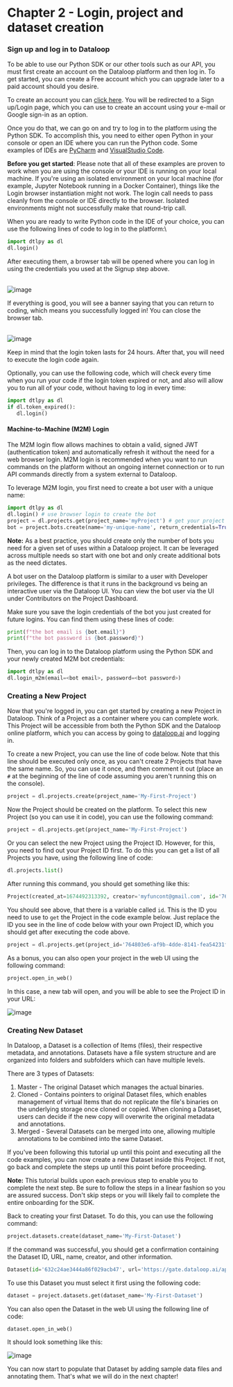 # Chapter 2 - Login, project and dataset creation

### Sign up and log in to Dataloop

To be able to use our Python SDK or our other tools such as our API, you must first create an account on the Dataloop platform and then log in.  To get started, you can create a Free account which you can upgrade later to a paid account should you desire.

To create an account you can [click here](https://dataloop-production.auth0.com/login?state=hKFo2SBYdnBxZUVLTHRhQlpRTXM5bXdDYWxQdWpOUE9KZFNabqFupWxvZ2luo3RpZNkgNjg3YnRKem5yV2NwSmJVN29UVnBTbGJtYUJFSURRNnCjY2lk2SBGckcwSFpnYTFDSzVVVlVTSkp1RGtTRHFJdFBpZVdHVw\&client=FrG0HZga1CK5UVUSJJuDkSDqItPieWGW\&protocol=oauth2\&response\_type=id\_token%20code\&response\_mode=form\_post\&redirect\_uri=https%3A%2F%2Fgate.dataloop.ai%2Fadmit%3Fdefault\&scope=openid%20email%20profile%20offline\_access\&nonce=wy9u651zOeGnuAqKxk\~-AfeIKo9hL9AP\&auth0Client=eyJuYW1lIjoiYXV0aDAuanMiLCJ2ZXJzaW9uIjoiOS4xMS4zIn0%3D). You will be redirected to a Sign up/Login page, which you can use to create an account using your e-mail or Google sign-in as an option.

Once you do that, we can go on and try to log in to the platform using the Python SDK. To accomplish this, you need to either open Python in your console or open an IDE where you can run the Python code. Some examples of IDEs are [PyCharm](https://www.jetbrains.com/pycharm/) and [VisualStudio Code](https://code.visualstudio.com/).

**Before you get started**:  Please note that all of these examples are proven to work when you are using the console or your IDE is running on your local machine.  If you're using an isolated environment on your local machine (for example, Jupyter Notebook running in a Docker Container), things like the Login browser instantiation might not work.  The login call needs to pass cleanly from the console or IDE directly to the browser.  Isolated environments might not successfully make that round-trip call.

When you are ready to write Python code in the IDE of your choice, you can use the following lines of code to log in to the platform:\


```python
import dtlpy as dl
dl.login()
```

After executing them, a browser tab will be opened where you can log in using the credentials you used at the Signup step above.

\
![image](https://user-images.githubusercontent.com/58508793/216592564-635791c5-3004-46de-9dcf-5e1f059a97c7.png)

If everything is good, you will see a banner saying that you can return to coding, which means you successfully logged in!  You can close the browser tab.

\
![image](https://user-images.githubusercontent.com/58508793/216593171-4075acc5-9917-4ce6-9d1f-45c4feb3dfe1.png)

Keep in mind that the login token lasts for 24 hours. After that, you will need to execute the login code again.&#x20;

Optionally, you can use the following code, which will check every time when you run your code if the login token expired or not, and also will allow you to run all of your code, without having to log in every time:


```python
import dtlpy as dl
if dl.token_expired():
   dl.login()
```

#### Machine-to-Machine (M2M) Login

The M2M login flow allows machines to obtain a valid, signed JWT (authentication token) and automatically refresh it without the need for a web browser login. M2M login is recommended when you want to run commands on the platform without an ongoing internet connection or to run API commands directly from a system external to Dataloop.

To leverage M2M login, you first need to create a bot user with a unique name:

```python
import dtlpy as dl
dl.login() # use browser login to create the bot
project = dl.projects.get(project_name='myProject') # get your project
bot = project.bots.create(name='my-unique-name', return_credentials=True)
```

**Note:**  As a best practice, you should create only the number of bots you need for a given set of uses within a Dataloop project.  It can be leveraged across multiple needs so start with one bot and only create additional bots as the need dictates.

A bot user on the Dataloop platform is similar to a user with Developer privileges.  The difference is that it runs in the background vs being an interactive user via the Dataloop UI.  You can view the bot user via the UI under Contributors on the Project Dashboard.

Make sure you save the login credentials of the bot you just created for future logins. You can find them using these lines of code:

```python
print(f"the bot email is {bot.email}")
print(f"the bot password is {bot.password}")
```

Then, you can log in to the Dataloop platform using the Python SDK and your newly created M2M bot credentials:

```python
import dtlpy as dl
dl.login_m2m(email=<bot email>, password=<bot password>)
```

### Creating a New Project

Now that you're logged in, you can get started by creating a new Project in Dataloop.  Think of a Project as a container where you can complete work. This Project will be accessible from both the Python SDK and the Dataloop online platform, which you can access by going to [dataloop.ai](https://dataloop.ai/) and logging in.

To create a new Project, you can use the line of code below. Note that this line should be executed only once, as you can't create 2 Projects that have the same name. So, you can use it once, and then comment it out (place an `#` at the beginning of the line of code assuming you aren't running this on the console).

```python
project = dl.projects.create(project_name='My-First-Project')
```

Now the Project should be created on the platform. To select this new Project (so you can use it in code), you can use the following command:

```python
project = dl.projects.get(project_name='My-First-Project')
```

Or you can select the new Project using the Project ID. However, for this, you need to find out your Project ID first. To do this you can get a list of all Projects you have, using the following line of code:

```python
dl.projects.list()
```

After running this command, you should get something like this:

```python
Project(created_at=1674492313392, creator='myfuncont@gmail.com', id='764803e6-af9b-4dde-8141-fea54231fb54', name='My-First-Project', feature_constraints=[{'name': 'downloadJsons', 'quota': 0, 'title': 'Download Annotation as Json'}, {'name': 'createGPUService', 'quota': 0, 'title': 'Create GPU service'}, {'name': 'createIntegration', 'quota': 0, 'title': 'Create Integrations'}, {'name': 'createDriver', 'quota': 0, 'title': 'Create Driver'}])
```

You should see above, that there is a variable called `id`. This is the ID you need to use to `get` the Project in the code example below. Just replace the ID you see in the line of code below with your own Project ID, which you should get after executing the code above.

```python
project = dl.projects.get(project_id='764803e6-af9b-4dde-8141-fea54231fb54')
```

As a bonus, you can also open your project in the web UI using the following command:

```python
project.open_in_web()
```

In this case, a new tab will open, and you will be able to see the Project ID in your URL:


![image](https://user-images.githubusercontent.com/58508793/216595924-89f522b4-6c59-4597-907f-f0c4a220d830.png)

### Creating New Dataset

In Dataloop, a Dataset is a collection of Items (files), their respective metadata, and annotations. Datasets have a file system structure and are organized into folders and subfolders which can have multiple levels.

There are 3 types of Datasets:

1. Master - The original Dataset which manages the actual binaries.
2. Cloned - Contains pointers to original Dataset files, which enables management of virtual Items that do not replicate the file's binaries on the underlying storage once cloned or copied. When cloning a Dataset, users can decide if the new copy will overwrite the original metadata and annotations.
3. Merged - Several Datasets can be merged into one, allowing multiple annotations to be combined into the same Dataset.

If you've been following this tutorial up until this point and executing all the code examples, you can now create a new Dataset inside this Project. If not, go back and complete the steps up until this point before proceeding.

**Note:** This tutorial builds upon each previous step to enable you to complete the next step.  Be sure to follow the steps in a linear fashion so you are assured success.  Don't skip steps or you will likely fail to complete the entire onboarding for the SDK.

Back to creating your first Dataset.  To do this, you can use the following command:

```python
project.datasets.create(dataset_name='My-First-Dataset')
```

If the command was successful, you should get a confirmation containing the Dataset ID, URL, name, creator, and other information.

```python
Dataset(id='632c24ae3444a86f029acb47', url='https://gate.dataloop.ai/api/v1/datasets/632c1194120a7571664d0de3', name='My-First-Dataset', creator='JohnDoe@gmail.com', items_count=0, expiration_options=None, index_driver='v1', created_at='2022-09-22T07:41:08.324Z')
```

To use this Dataset you must select it first using the following code:


```python
dataset = project.datasets.get(dataset_name='My-First-Dataset')
```

You can also open the Dataset in the web UI using the following line of code:

```python
dataset.open_in_web()
```

It should look something like this:

![image](https://user-images.githubusercontent.com/58508793/216603246-a06de404-5422-42fc-8c91-3cb46fcdc7f6.png)

You can now start to populate that Dataset by adding sample data files and annotating them. That's what we will do in the next chapter!
